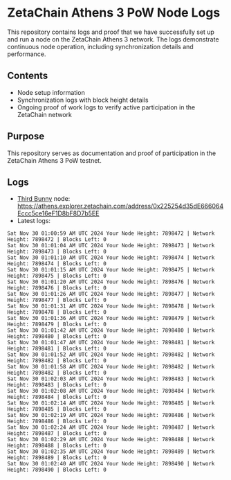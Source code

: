 # ZetaChain Athens 3 PoW Node Logs
This repository contains logs and proof that we have successfully set up and run a node on the ZetaChain Athens 3 network. The logs demonstrate continuous node operation, including synchronization details and performance.

## Contents
- Node setup information
- Synchronization logs with block height details
- Ongoing proof of work logs to verify active participation in the ZetaChain network

## Purpose
This repository serves as documentation and proof of participation in the ZetaChain Athens 3 PoW testnet.

## Logs

- [Third Bunny](https://thirdbunny.xyz/) node: https://athens.explorer.zetachain.com/address/0x225254d35dE666064Eccc5ce16eF1D8bF8D7b5EE
- Latest logs:
```
Sat Nov 30 01:00:59 AM UTC 2024 Your Node Height: 7898472 | Network Height: 7898472 | Blocks Left: 0
Sat Nov 30 01:01:04 AM UTC 2024 Your Node Height: 7898473 | Network Height: 7898473 | Blocks Left: 0
Sat Nov 30 01:01:10 AM UTC 2024 Your Node Height: 7898474 | Network Height: 7898474 | Blocks Left: 0
Sat Nov 30 01:01:15 AM UTC 2024 Your Node Height: 7898475 | Network Height: 7898475 | Blocks Left: 0
Sat Nov 30 01:01:20 AM UTC 2024 Your Node Height: 7898476 | Network Height: 7898476 | Blocks Left: 0
Sat Nov 30 01:01:26 AM UTC 2024 Your Node Height: 7898477 | Network Height: 7898477 | Blocks Left: 0
Sat Nov 30 01:01:31 AM UTC 2024 Your Node Height: 7898478 | Network Height: 7898478 | Blocks Left: 0
Sat Nov 30 01:01:36 AM UTC 2024 Your Node Height: 7898479 | Network Height: 7898479 | Blocks Left: 0
Sat Nov 30 01:01:42 AM UTC 2024 Your Node Height: 7898480 | Network Height: 7898480 | Blocks Left: 0
Sat Nov 30 01:01:47 AM UTC 2024 Your Node Height: 7898481 | Network Height: 7898481 | Blocks Left: 0
Sat Nov 30 01:01:52 AM UTC 2024 Your Node Height: 7898482 | Network Height: 7898482 | Blocks Left: 0
Sat Nov 30 01:01:58 AM UTC 2024 Your Node Height: 7898482 | Network Height: 7898482 | Blocks Left: 0
Sat Nov 30 01:02:03 AM UTC 2024 Your Node Height: 7898483 | Network Height: 7898483 | Blocks Left: 0
Sat Nov 30 01:02:08 AM UTC 2024 Your Node Height: 7898484 | Network Height: 7898484 | Blocks Left: 0
Sat Nov 30 01:02:14 AM UTC 2024 Your Node Height: 7898485 | Network Height: 7898485 | Blocks Left: 0
Sat Nov 30 01:02:19 AM UTC 2024 Your Node Height: 7898486 | Network Height: 7898486 | Blocks Left: 0
Sat Nov 30 01:02:24 AM UTC 2024 Your Node Height: 7898487 | Network Height: 7898487 | Blocks Left: 0
Sat Nov 30 01:02:29 AM UTC 2024 Your Node Height: 7898488 | Network Height: 7898488 | Blocks Left: 0
Sat Nov 30 01:02:35 AM UTC 2024 Your Node Height: 7898489 | Network Height: 7898489 | Blocks Left: 0
Sat Nov 30 01:02:40 AM UTC 2024 Your Node Height: 7898490 | Network Height: 7898490 | Blocks Left: 0
```
